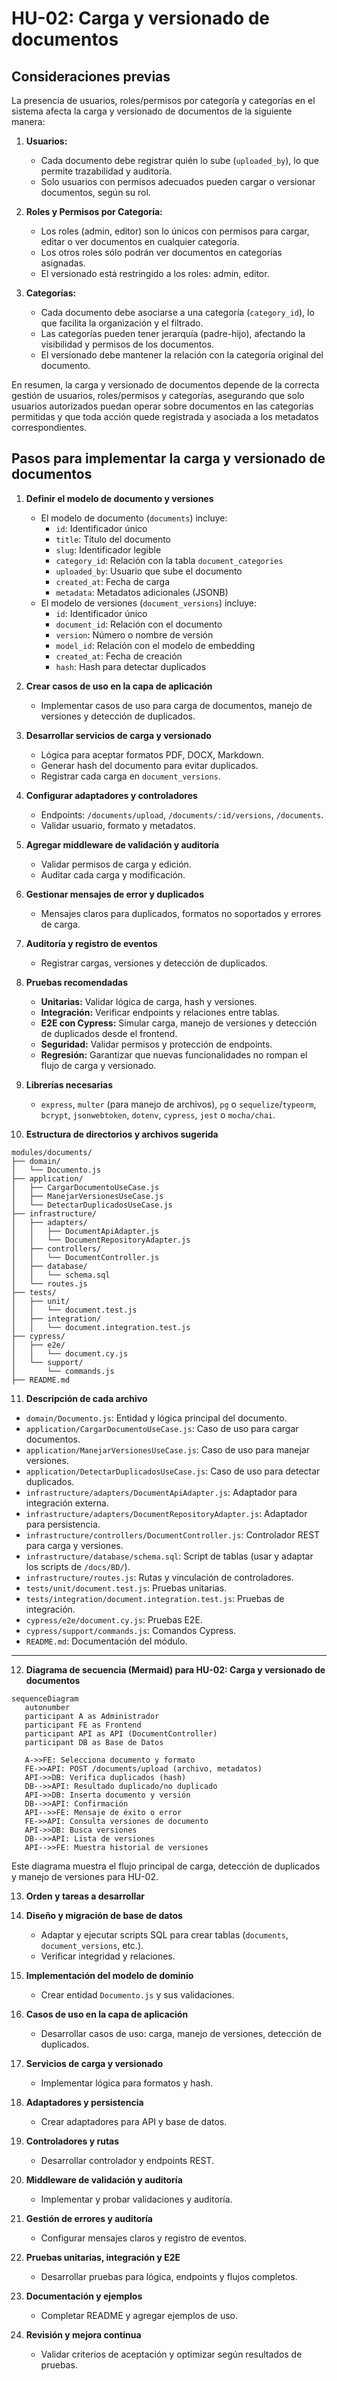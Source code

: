 # HU-02: Carga y versionado de documentos

## Consideraciones previas

La presencia de usuarios, roles/permisos por categoría y categorías en el sistema afecta la carga y versionado de documentos de la siguiente manera:

1. **Usuarios:**  
   - Cada documento debe registrar quién lo sube (`uploaded_by`), lo que permite trazabilidad y auditoría.
   - Solo usuarios con permisos adecuados pueden cargar o versionar documentos, según su rol.

2. **Roles y Permisos por Categoría:**  
   - Los roles (admin, editor) son lo únicos con permisos para cargar, editar o ver documentos en cualquier categoría.
   - Los otros roles sólo podrán  ver documentos en categorías asignadas.
   - El versionado está restringido a los roles: admin, editor.

3. **Categorías:**  
   - Cada documento debe asociarse a una categoría (`category_id`), lo que facilita la organización y el filtrado.
   - Las categorías pueden tener jerarquía (padre-hijo), afectando la visibilidad y permisos de los documentos.
   - El versionado debe mantener la relación con la categoría original del documento.

En resumen, la carga y versionado de documentos depende de la correcta gestión de usuarios, roles/permisos y categorías, asegurando que solo usuarios autorizados puedan operar sobre documentos en las categorías permitidas y que toda acción quede registrada y asociada a los metadatos correspondientes.


## Pasos para implementar la carga y versionado de documentos

1. **Definir el modelo de documento y versiones**  
   - El modelo de documento (`documents`) incluye:
      - `id`: Identificador único
      - `title`: Título del documento
      - `slug`: Identificador legible
      - `category_id`: Relación con la tabla `document_categories`
      - `uploaded_by`: Usuario que sube el documento
      - `created_at`: Fecha de carga
      - `metadata`: Metadatos adicionales (JSONB)
   - El modelo de versiones (`document_versions`) incluye:
      - `id`: Identificador único
      - `document_id`: Relación con el documento
      - `version`: Número o nombre de versión
      - `model_id`: Relación con el modelo de embedding
      - `created_at`: Fecha de creación
      - `hash`: Hash para detectar duplicados

2. **Crear casos de uso en la capa de aplicación**  
   - Implementar casos de uso para carga de documentos, manejo de versiones y detección de duplicados.

3. **Desarrollar servicios de carga y versionado**  
   - Lógica para aceptar formatos PDF, DOCX, Markdown.
   - Generar hash del documento para evitar duplicados.
   - Registrar cada carga en `document_versions`.

4. **Configurar adaptadores y controladores**  
   - Endpoints: `/documents/upload`, `/documents/:id/versions`, `/documents`.
   - Validar usuario, formato y metadatos.

5. **Agregar middleware de validación y auditoría**  
   - Validar permisos de carga y edición.
   - Auditar cada carga y modificación.

6. **Gestionar mensajes de error y duplicados**  
   - Mensajes claros para duplicados, formatos no soportados y errores de carga.

7. **Auditoría y registro de eventos**  
   - Registrar cargas, versiones y detección de duplicados.

8. **Pruebas recomendadas**  
   - **Unitarias:** Validar lógica de carga, hash y versiones.
   - **Integración:** Verificar endpoints y relaciones entre tablas.
   - **E2E con Cypress:** Simular carga, manejo de versiones y detección de duplicados desde el frontend.
   - **Seguridad:** Validar permisos y protección de endpoints.
   - **Regresión:** Garantizar que nuevas funcionalidades no rompan el flujo de carga y versionado.

9. **Librerías necesarias**
   - `express`, `multer` (para manejo de archivos), `pg` o `sequelize`/`typeorm`, `bcrypt`, `jsonwebtoken`, `dotenv`, `cypress`, `jest` o `mocha/chai`.

10. **Estructura de directorios y archivos sugerida**

```text
modules/documents/
├── domain/
│   └── Documento.js
├── application/
│   ├── CargarDocumentoUseCase.js
│   ├── ManejarVersionesUseCase.js
│   └── DetectarDuplicadosUseCase.js
├── infrastructure/
│   ├── adapters/
│   │   ├── DocumentApiAdapter.js
│   │   └── DocumentRepositoryAdapter.js
│   ├── controllers/
│   │   └── DocumentController.js
│   ├── database/
│   │   └── schema.sql
│   └── routes.js
├── tests/
│   ├── unit/
│   │   └── document.test.js
│   ├── integration/
│   │   └── document.integration.test.js
├── cypress/
│   ├── e2e/
│   │   └── document.cy.js
│   └── support/
│       └── commands.js
├── README.md
```

11. **Descripción de cada archivo**
- `domain/Documento.js`: Entidad y lógica principal del documento.
- `application/CargarDocumentoUseCase.js`: Caso de uso para cargar documentos.
- `application/ManejarVersionesUseCase.js`: Caso de uso para manejar versiones.
- `application/DetectarDuplicadosUseCase.js`: Caso de uso para detectar duplicados.
- `infrastructure/adapters/DocumentApiAdapter.js`: Adaptador para integración externa.
- `infrastructure/adapters/DocumentRepositoryAdapter.js`: Adaptador para persistencia.
- `infrastructure/controllers/DocumentController.js`: Controlador REST para carga y versiones.
- `infrastructure/database/schema.sql`: Script de tablas (usar y adaptar los scripts de `/docs/BD/`).
- `infrastructure/routes.js`: Rutas y vinculación de controladores.
- `tests/unit/document.test.js`: Pruebas unitarias.
- `tests/integration/document.integration.test.js`: Pruebas de integración.
- `cypress/e2e/document.cy.js`: Pruebas E2E.
- `cypress/support/commands.js`: Comandos Cypress.
- `README.md`: Documentación del módulo.

---

12. **Diagrama de secuencia (Mermaid) para HU-02: Carga y versionado de documentos**

```mermaid
sequenceDiagram
   autonumber
   participant A as Administrador
   participant FE as Frontend
   participant API as API (DocumentController)
   participant DB as Base de Datos

   A->>FE: Selecciona documento y formato
   FE->>API: POST /documents/upload (archivo, metadatos)
   API->>DB: Verifica duplicados (hash)
   DB-->>API: Resultado duplicado/no duplicado
   API->>DB: Inserta documento y versión
   DB-->>API: Confirmación
   API-->>FE: Mensaje de éxito o error
   FE->>API: Consulta versiones de documento
   API->>DB: Busca versiones
   DB-->>API: Lista de versiones
   API-->>FE: Muestra historial de versiones
```

Este diagrama muestra el flujo principal de carga, detección de duplicados y manejo de versiones para HU-02.

13. **Orden y tareas a desarrollar**

1. **Diseño y migración de base de datos**
   - Adaptar y ejecutar scripts SQL para crear tablas (`documents`, `document_versions`, etc.).
   - Verificar integridad y relaciones.
2. **Implementación del modelo de dominio**
   - Crear entidad `Documento.js` y sus validaciones.
3. **Casos de uso en la capa de aplicación**
   - Desarrollar casos de uso: carga, manejo de versiones, detección de duplicados.
4. **Servicios de carga y versionado**
   - Implementar lógica para formatos y hash.
5. **Adaptadores y persistencia**
   - Crear adaptadores para API y base de datos.
6. **Controladores y rutas**
   - Desarrollar controlador y endpoints REST.
7. **Middleware de validación y auditoría**
   - Implementar y probar validaciones y auditoría.
8. **Gestión de errores y auditoría**
   - Configurar mensajes claros y registro de eventos.
9. **Pruebas unitarias, integración y E2E**
   - Desarrollar pruebas para lógica, endpoints y flujos completos.
10. **Documentación y ejemplos**
    - Completar README y agregar ejemplos de uso.
11. **Revisión y mejora continua**
    - Validar criterios de aceptación y optimizar según resultados de pruebas.

